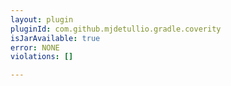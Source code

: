 ```yaml
---
layout: plugin
pluginId: com.github.mjdetullio.gradle.coverity
isJarAvailable: true
error: NONE
violations: []

---
```

